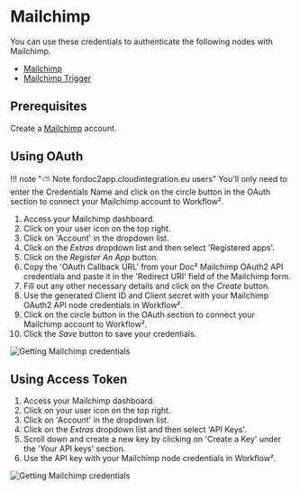 # Mailchimp

You can use these credentials to authenticate the following nodes with Mailchimp.
- [Mailchimp](/workflow/integrations/nodes/n8n-nodes-base.mailchimp/)
- [Mailchimp Trigger](/workflow/integrations/trigger-nodes/n8n-nodes-base.mailchimpTrigger/)

## Prerequisites

Create a [Mailchimp](https://www.mailchimp.com/) account.

## Using OAuth

!!! note "⛅️ Note fordoc2app.cloudintegration.eu users"
    You'll only need to enter the Credentials Name and click on the circle button in the OAuth section to connect your Mailchimp account to Workflow².


1. Access your Mailchimp dashboard.
2. Click on your user icon on the top right.
3. Click on 'Account' in the dropdown list.
4. Click on the *Extras* dropdown list and then select 'Registered apps'.
5. Click on the *Register An App* button.
6. Copy the 'OAuth Callback URL' from your Doc² Mailchimp OAuth2 API credentials and paste it in the 'Redirect URI' field of the Mailchimp form.
7. Fill out any other necessary details and click on the *Create* button.
8. Use the generated Client ID and Client secret with your Mailchimp OAuth2 API node credentials in Workflow².
9. Click on the circle button in the OAuth section to connect your Mailchimp account to Workflow².
10. Click the *Save* button to save your credentials.

![Getting Mailchimp credentials](/_images/integrations/credentials/mailchimp/using-oauth.gif)

## Using Access Token

1. Access your Mailchimp dashboard.
2. Click on your user icon on the top right.
3. Click on 'Account' in the dropdown list.
4. Click on the *Extras* dropdown list and then select 'API Keys'.
5. Scroll down and create a new key by clicking on 'Create a Key' under the 'Your API keys' section.
6. Use the API key with your Mailchimp node credentials in Workflow².

![Getting Mailchimp credentials](/_images/integrations/credentials/mailchimp/using-access-token.gif)
